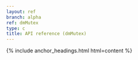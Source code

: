 ```yaml
---
layout: ref
branch: alpha
ref: dmMutex
type: c
title: API reference (dmMutex)
---
```

{% include anchor_headings.html html=content %}